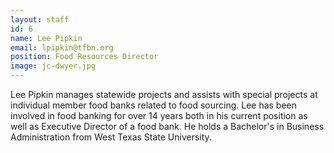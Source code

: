 ```yaml
---
layout: staff
id: 6
name: Lee Pipkin
email: lpipkin@tfbn.org
position: Food Resources Director
image: jc-dwyer.jpg
---
```

Lee Pipkin manages statewide projects and assists with special projects at individual member food banks related to food sourcing. Lee has been involved in food banking for over 14 years both in his current position as well as Executive Director of a food bank. He holds a Bachelor's in Business Administration from West Texas State University.
